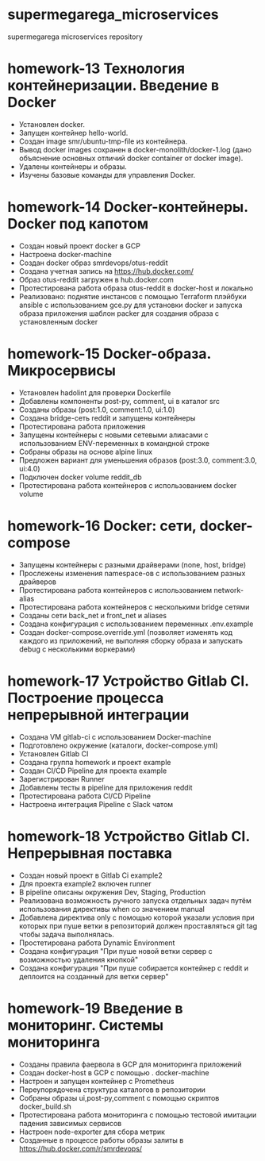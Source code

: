 # supermegarega_microservices
supermegarega microservices repository

# homework-13 Технология контейнеризации. Введение в Docker

- Установлен docker.
- Запущен контейнер hello-world.
- Создан image smr/ubuntu-tmp-file из контейнера.
- Вывод docker images сохранен в docker-monolith/docker-1.log (дано объяснение основных отличий docker container от docker image).
- Удалены контейнеры и образы.
- Изучены базовые команды для управления Docker.

# homework-14 Docker-контейнеры. Docker под капотом

- Создан новый проект docker в GCP
- Настроена docker-machine
- Создан docker образ smrdevops/otus-reddit
- Создана учетная запись на https://hub.docker.com/
- Образ otus-reddit загружен в hub.docker.com
- Протестирована работа образа otus-reddit в docker-host и локально
- Реализовано:
    поднятие инстансов с помощью Terraform
    плэйбуки ansible с использованием gce.py для установки docker и запуска образа приложения
    шаблон packer для создания образа с установленным docker

# homework-15 Docker-образа. Микросервисы

- Установлен hadolint для проверки Dockerfile
- Добавлены компоненты post-py, comment, ui в каталог src
- Созданы образы (post:1.0, comment:1.0, ui:1.0)
- Создана bridge-сеть reddit и запущены контейнеры
- Протестирована работа приложения
- Запущены контейнеры с новыми сетевыми алиасами с использованием ENV-переменных в командной строке
- Собраны образы на основе alpine linux
- Предложен вариант для уменьшения образов (post:3.0, comment:3.0, ui:4.0)
- Подключен docker volume reddit_db
- Протестирована работа контейнеров с использованием docker volume

# homework-16 Docker: сети, docker-compose

- Запущены контейнеры с разными драйверами (none, host, bridge)
- Прослежены изменения namespace-ов с использованием разных драйверов
- Протестирована работа контейнеров с использованием network-alias
- Протестирована работа контейнеров с несколькими bridge сетями
- Созданы сети back_net и front_net и aliases
- Создана конфигурация с использованием переменных .env.example
- Создан docker-compose.override.yml (позволяет изменять код каждого из приложений, не выполняя сборку образа и запускать debug с несколькими воркерами)

# homework-17 Устройство Gitlab CI. Построение процесса непрерывной интеграции

- Создана VM gitlab-ci с использованием Docker-machine
- Подготовлено окружение (каталоги, docker-compose.yml)
- Установлен Gitlab CI
- Создана группа homework и проект example
- Создан CI/CD Pipeline для проекта example
- Зарегистрирован Runner
- Добавлены тесты в pipeline для приложения reddit
- Протестирована работа CI/CD Pipeline
- Настроена интеграция Pipeline с Slack чатом

# homework-18 Устройство Gitlab CI. Непрерывная поставка

- Создан новый проект  в Gitlab Ci example2
- Для проекта example2 включен runner
- В pipeline описаны окружения Dev, Staging, Production
- Реализована возможность ручного запуска отдельных задач путём использования директивы when со значением manual
- Добавлена директива only с помощью которой указали условия при которых при пуше ветки в репозиторий должен проставляться git tag чтобы задача выполнялась.
- Простетирована работа Dynamic Environment
- Создана конфигурация "При пуше новой ветки сервер с возможностью удаления кнопкой"
- Создана конфигурация "При пуше собирается контейнер с reddit и деплоится на созданный для ветки сервер"

# homework-19 Введение в мониторинг. Системы мониторинга

- Созданы правила фаервола в GCP для мониторинга приложений
- Создан docker-host  в GCP с помощью . docker-machine
- Настроен и запущен контейнер с Prometheus
- Переупорядочена структура каталогов в репозитории
- Собраны образы ui,post-py,comment с помощью скриптов docker_build.sh 
- Протестирована работа мониторинга с помощью тестовой имитации падения зависимых сервисов
- Настроен node-exporter для сбора метрик
- Созданные в процессе работы образы залиты в https://hub.docker.com/r/smrdevops/
